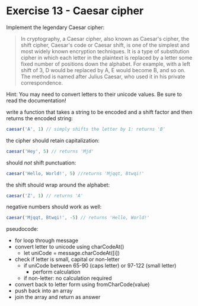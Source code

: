 # Exercise 13 - Caesar cipher

Implement the legendary Caesar cipher:

> In cryptography, a Caesar cipher, also known as Caesar's cipher, the shift cipher, Caesar's code or Caesar shift, is one of the simplest and most widely known encryption techniques. It is a type of substitution cipher in which each letter in the plaintext is replaced by a letter some fixed number of positions down the alphabet. For example, with a left shift of 3, D would be replaced by A, E would become B, and so on. The method is named after Julius Caesar, who used it in his private correspondence.

Hint: You may need to convert letters to their unicode values. Be sure to read the documentation!

write a function that takes a string to be encoded and a shift factor and then returns the encoded string:

```javascript
caesar('A', 1) // simply shifts the letter by 1: returns 'B'
```

the cipher should retain capitalization:
```javascript
caesar('Hey', 5) // returns 'Mjd'
```

should _not_ shift punctuation:
```javascript
caesar('Hello, World!', 5) //returns 'Mjqqt, Btwqi!'
```

the shift should wrap around the alphabet:
```javascript
caesar('Z', 1) // returns 'A'
```

negative numbers should work as well:
```javascript
caesar('Mjqqt, Btwqi!', -5) // returns 'Hello, World!'
```


pseudocode:
- for loop through message
- convert letter to unicode using charCodeAt()
    - let uniCode = message.charCodeAt([i])
- check if letter is small, capital or non-letter
    - if uniCode between 65-90 (caps letter) or 97-122 (small letter)
        - perform calculation
    - if non-letter: no calculation required
- convert back to letter form using fromCharCode(value)
- push back into an array
- join the array and return as answer
